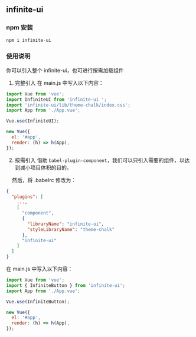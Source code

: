 ## infinite-ui

### npm 安装

```js
npm i infinite-ui
```

### 使用说明

你可以引入整个 infinite-ui，也可进行按需加载组件

1. 完整引入
   在 main.js 中写入以下内容：

```js
import Vue from 'vue';
import InfiniteUI from 'infinite-ui ';
import 'infinite-ui/lib/theme-chalk/index.css';
import App from './App.vue';

Vue.use(InfiniteUI);

new Vue({
  el: '#app',
  render: (h) => h(App),
});
```

2. 按需引入
   借助 `babel-plugin-component`，我们可以只引入需要的组件，以达到减小项目体积的目的。

&nbsp;&nbsp;&nbsp;&nbsp;然后，将 .babelrc 修改为：

```json
{
  "plugins": [
    ...,
    [
      "component",
      {
        "libraryName": "infinite-ui",
        "styleLibraryName": "theme-chalk"
      },
      "infinite-ui"
    ]
  ]
}
```

在 main.js 中写入以下内容：

```js
import Vue from 'vue';
import { InfiniteButton } from 'infinite-ui';
import App from './App.vue';

Vue.use(InfiniteButton);

new Vue({
  el: '#app',
  render: (h) => h(App),
});
```
